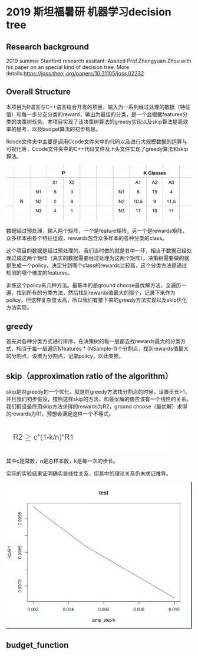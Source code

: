 # 2019 斯坦福暑研 机器学习decision tree

## Research background

2019 summer Stanford research assitant: Assited Prof.Zhengyuan Zhou with his paper on an special kind of decision tree.
More details:https://joss.theoj.org/papers/10.21105/joss.02232 


## Overall Structure

本项目为R语言与C++语言结合开发的项目，输入为一系列经过处理的数据（特征值）和每一步分支分类的reward，输出为最佳的分类，是一个会根据features分类的决策树任务。本项目实现了该决策树算法的greedy实现以及skip算法提高效率的思考，以及budget算法的初步构思。

Rcode文件夹中主要是调用Ccode文件夹中的代码以及进行大规模数据的运算与可视化等，Ccode文件夹中的C++代码文件及.h头文件实现了greedy算法和skip算法。

![data](./img/data.jpg)

数据经过预处理，输入两个矩阵，一个是feature矩阵，另一个是rewards矩阵，众多样本由各个特征组成，rewards包含众多样本的各种分类的class。

这个项目的数据是经过预处理的，我们当时做的就是其中一环，相当于数据已经处理过成这两个矩阵（真实的数据需要经过处理为这两个矩阵）。决策树需要做的就是生成一个policy，决定分到哪个class的rewards比较高，这个分类方法是通过检测的哪个维度的features。

训练这个policy有几种方法。最基本的是ground choose最优解方法，全遍历一遍，找到所有的分类方法，然后找到rewards值最大的那个，记录下来作为policy。但这样复杂度太高，所以我们有接下来的greedy方法实现以及skip优化方法实现。

## greedy

首先对各种分类方式进行排序，在决策树的每一层都去找rewards最大的分类方式，相当于每一层遍历Nfeatures * (NSample-1)个分割点，找到rewards值最大的分割点，设置为分割点，记录policy，以此类推。

## skip（approximation ratio of the algorithm）

skip是对greedy的一个优化，就是在greedy方法找分割点的时候，设置步长>1，并且我们初步假设，按照这样skip的方法，和最优解的值应该有一个线性的关系。我们假设最终用skip方法求得的rewards为R2，ground choose（最优解）求得的rewards为R1，预想会满足这样一个不等式。

![formula](./img/formula.png)

其中c是常数，n是总样本数，k是每一次的步长。

实际的实验结果证明确实是线性关系，但其中的理论关系仍未求证推导。

![skip_result](./img/skip_result.png)

## budget_function
